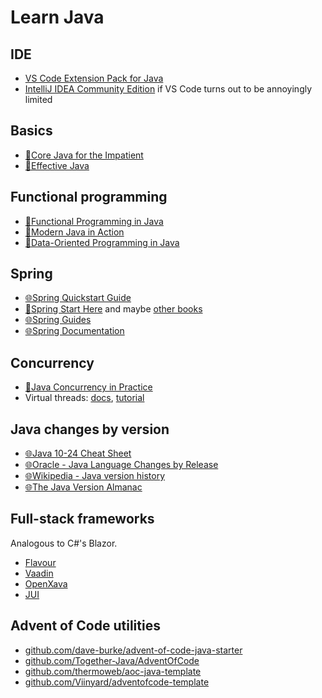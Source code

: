 # Learn Java

## IDE

- [VS Code Extension Pack for Java](https://marketplace.visualstudio.com/items?itemName=vscjava.vscode-java-pack)
- [IntelliJ IDEA Community Edition](https://www.jetbrains.com/idea/download) if VS Code turns out to be annoyingly limited

## Basics

- [📕Core Java for the Impatient](https://horstmann.com/javaimpatient/)
- [📕Effective Java](https://www.oreilly.com/library/view/effective-java-3rd/9780134686097/)

## Functional programming

- [📕Functional Programming in Java](https://pragprog.com/titles/vsjava2e/functional-programming-in-java-second-edition/)
- [📕Modern Java in Action](https://www.manning.com/books/modern-java-in-action)
- [📕Data-Oriented Programming in Java](https://www.manning.com/books/data-oriented-programming-in-java)

## Spring

- [🌐Spring Quickstart Guide](https://spring.io/quickstart)
- [📕Spring Start Here](https://marketplace.visualstudio.com/items?itemName=ms-dotnettools.csdevkit) and maybe [other books](https://javarevisited.blogspot.com/2013/03/5-good-books-to-learn-spring-framework-mvc-java-programmer.html)
- [🌐Spring Guides](https://spring.io/guides)
- [🌐Spring Documentation](https://docs.spring.io/spring-framework/reference/)

## Concurrency

- [📕Java Concurrency in Practice](https://jcip.net/)
- Virtual threads: [docs](https://docs.oracle.com/en/java/javase/21/core/virtual-threads.html), [tutorial](https://rockthejvm.com/articles/the-ultimate-guide-to-java-virtual-threads)

## Java changes by version

- [🌐Java 10-24 Cheat Sheet](https://www.happycoders.eu/wp-content/uploads/2025/03/java-versions-cheat-sheet-happycoders.eu-v24.0.pdf)
- [🌐Oracle - Java Language Changes by Release](https://docs.oracle.com/en/java/javase/24/language/java-language-changes-release.html#GUID-6459681C-6881-45D8-B0DB-395D1BD6DB9B)
- [🌐Wikipedia - Java version history](https://en.wikipedia.org/wiki/Java_version_history)
- [🌐The Java Version Almanac](https://javaalmanac.io/)

## Full-stack frameworks

Analogous to C#'s Blazor.

- [Flavour](https://frequal.com/Flavour/book.html
)
- [Vaadin](https://github.com/vaadin)
- [OpenXava](https://github.com/openxava/openxava)
- [JUI](https://github.com/mwzero/jui)

## Advent of Code utilities

- [github.com/dave-burke/advent-of-code-java-starter](https://github.com/dave-burke/advent-of-code-java-starter)
- [github.com/Together-Java/AdventOfCode](https://github.com/Together-Java/AdventOfCode)
- [github.com/thermoweb/aoc-java-template](https://github.com/thermoweb/aoc-java-template)
- [github.com/Viinyard/adventofcode-template](https://github.com/Viinyard/adventofcode-template)
